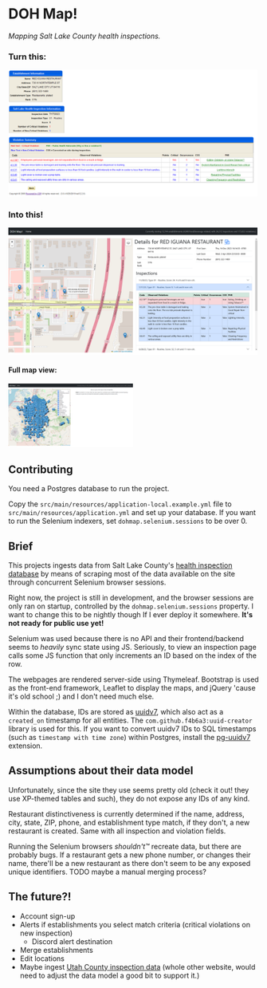 # DOH Map!

_Mapping Salt Lake County health inspections._

### Turn this:
<img src='examples/cdp_view.png' width='500'>

### Into this!
<img src='examples/single_establishment.png' width='500'>

#### Full map view:
<img src='examples/full_map.png' width='250'>

## Contributing

You need a Postgres database to run the project.

Copy the `src/main/resources/application-local.example.yml` file to `src/main/resources/application.yml` and set up your
database. If you want to run the Selenium indexers, set `dohmap.selenium.sessions` to be over 0.

## Brief

This projects ingests data from Salt Lake
County's [health inspection database](https://public.cdpehs.com/UTEnvPbl/VW_EST_PUBLIC/ShowVW_EST_PUBLICTablePage.aspx)
by means of scraping most of the data available on the site through concurrent Selenium browser sessions.

Right now, the project is still in development, and the browser sessions are only ran on startup, controlled by the
`dohmap.selenium.sessions` property. I want to change this to be nightly though If I ever deploy it somewhere. **It's
not ready for public use yet!**

Selenium was used because there is no API and their frontend/backend seems to _heavily_ sync state using JS. Seriously,
to view an inspection page calls some JS function that only increments an ID based on the index of the row.

The webpages are rendered server-side using Thymeleaf. Bootstrap is used as the front-end framework, Leaflet to display
the maps, and jQuery 'cause it's old school ;) and I don't need much else.

Within the database, IDs are stored
as [uuidv7](https://buildkite.com/blog/goodbye-integers-hello-uuids), which also act as a `created_on` timestamp for all
entities. The `com.github.f4b6a3:uuid-creator` library is used for this. If you want to convert uuidv7 IDs to SQL
timestamps (such as `timestamp with time zone`) within Postgres,
install the [pg-uuidv7](https://pgxn.org/dist/pg_uuidv7/) extension.

## Assumptions about their data model

Unfortunately, since the site they use seems pretty old (check it out! they use XP-themed tables and such), they do not
expose any IDs of any kind.

Restaurant distinctiveness is currently determined if the name, address, city, state, ZIP, phone, and establishment type
match, if they don't, a new restaurant is created. Same with all inspection and violation fields.

Running the Selenium browsers _shouldn't™_ recreate data, but there are probably bugs. If a restaurant gets a new phone
number, or changes their name, there'll be a new restaurant as there don't seem to be any exposed unique identifiers.
TODO maybe a manual merging process?

## The future?!

* Account sign-up
* Alerts if establishments you select match criteria (critical violations on new inspection)
    * Discord alert destination
* Merge establishments
* Edit locations
* Maybe ingest [Utah County inspection data](http://www.inspectionsonline.us/foodsafety/ututahprovo/search.htm) (whole
  other website, would need to adjust the data model a good bit to support it.)
